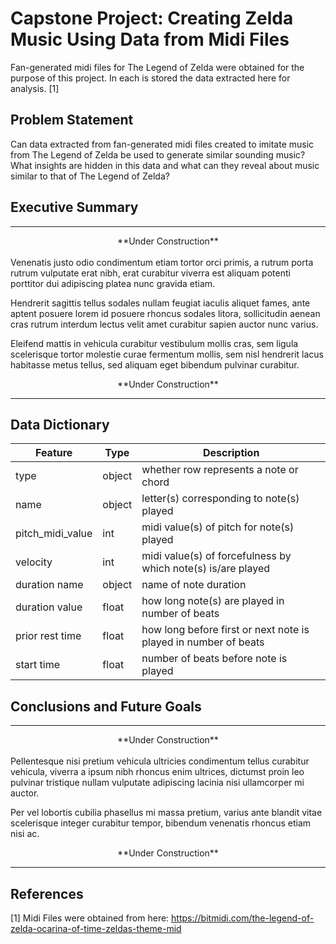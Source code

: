 # Capstone Project: Creating Zelda Music Using Data from Midi Files

Fan-generated midi files for The Legend of Zelda were obtained for the purpose of this project. In each is stored the data extracted here for analysis. [1]


## Problem Statement

Can data extracted from fan-generated midi files created to imitate music from The Legend of Zelda be used to generate similar sounding music? What insights are hidden in this data and what can they reveal about music similar to that of The Legend of Zelda?


## Executive Summary

***

<center>**Under Construction**</center>
<br>
Venenatis justo odio condimentum etiam tortor orci primis, a rutrum porta rutrum vulputate erat nibh, erat curabitur viverra est aliquam potenti porttitor dui adipiscing platea nunc gravida etiam.

Hendrerit sagittis tellus sodales nullam feugiat iaculis aliquet fames, ante aptent posuere lorem id posuere rhoncus sodales litora, sollicitudin aenean cras rutrum interdum lectus velit amet curabitur sapien auctor nunc varius.

Eleifend mattis in vehicula curabitur vestibulum mollis cras, sem ligula scelerisque tortor molestie curae fermentum mollis, sem nisl hendrerit lacus habitasse metus tellus, sed aliquam eget bibendum pulvinar curabitur.

<center>**Under Construction**</center>

***


## Data Dictionary

|Feature|Type|Description|
|---|---|---|
|type|object|whether row represents a note or chord|
|name|object|letter(s) corresponding to note(s) played|
|pitch_midi_value|int|midi value(s) of pitch for note(s) played|
|velocity|int|midi value(s) of forcefulness by which note(s) is/are played|
|duration name|object|name of note duration|
|duration value|float|how long note(s) are played in number of beats|
|prior rest time|float|how long before first or next note is played in number of beats|
|start time|float|number of beats before note is played|


## Conclusions and Future Goals

***

<center>**Under Construction**</center>
<br>
Pellentesque nisi pretium vehicula ultricies condimentum tellus curabitur vehicula, viverra a ipsum nibh rhoncus enim ultrices, dictumst proin leo pulvinar tristique nullam vulputate adipiscing lacinia nisi ullamcorper mi auctor.

Per vel lobortis cubilia phasellus mi massa pretium, varius ante blandit vitae scelerisque integer curabitur tempor, bibendum venenatis rhoncus etiam nisi ac.

<center>**Under Construction**</center>

***


## References

[1] Midi Files were obtained from here: <https://bitmidi.com/the-legend-of-zelda-ocarina-of-time-zeldas-theme-mid>